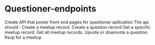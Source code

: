 # Questioner-endpoints

Create API that power front end pages for questioner apllication
The api should :
 Create a meetup record.
 Create a question record
 Get a specific meetup record.
Get all meetup records.
Upvote or downvote a question.
Rsvp for a meetup

